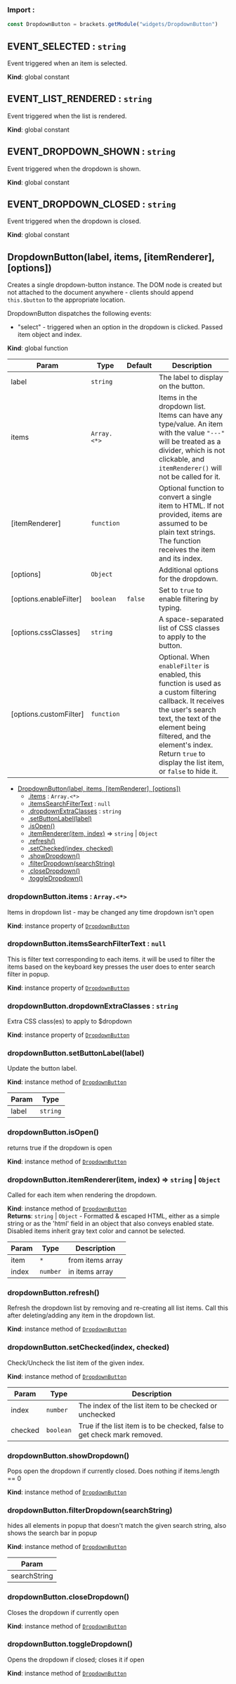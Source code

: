 ### Import :
```js
const DropdownButton = brackets.getModule("widgets/DropdownButton")
```

<a name="EVENT_SELECTED"></a>

## EVENT\_SELECTED : <code>string</code>
Event triggered when an item is selected.

**Kind**: global constant  
<a name="EVENT_LIST_RENDERED"></a>

## EVENT\_LIST\_RENDERED : <code>string</code>
Event triggered when the list is rendered.

**Kind**: global constant  
<a name="EVENT_DROPDOWN_SHOWN"></a>

## EVENT\_DROPDOWN\_SHOWN : <code>string</code>
Event triggered when the dropdown is shown.

**Kind**: global constant  
<a name="EVENT_DROPDOWN_CLOSED"></a>

## EVENT\_DROPDOWN\_CLOSED : <code>string</code>
Event triggered when the dropdown is closed.

**Kind**: global constant  
<a name="DropdownButton"></a>

## DropdownButton(label, items, [itemRenderer], [options])
Creates a single dropdown-button instance. The DOM node is created but not attached to
the document anywhere - clients should append `this.$button` to the appropriate location.

DropdownButton dispatches the following events:
 - "select" - triggered when an option in the dropdown is clicked. Passed item object and index.

**Kind**: global function  

| Param | Type | Default | Description |
| --- | --- | --- | --- |
| label | <code>string</code> |  | The label to display on the button. |
| items | <code>Array.&lt;\*&gt;</code> |  | Items in the dropdown list. Items can have any type/value.           An item with the value `"---"` will be treated as a divider, which is not clickable,           and `itemRenderer()` will not be called for it. |
| [itemRenderer] | <code>function</code> |  | Optional function to convert a single item to HTML. If not provided, items are assumed           to be plain text strings. The function receives the item and its index. |
| [options] | <code>Object</code> |  | Additional options for the dropdown. |
| [options.enableFilter] | <code>boolean</code> | <code>false</code> | Set to `true` to enable filtering by typing. |
| [options.cssClasses] | <code>string</code> |  | A space-separated list of CSS classes to apply to the button. |
| [options.customFilter] | <code>function</code> |  | Optional. When `enableFilter`       is enabled, this function is used as a custom filtering callback. It receives the user's search text,       the text of the element being filtered, and the element's index. Return `true` to display the list item,       or `false` to hide it. |


* [DropdownButton(label, items, [itemRenderer], [options])](#DropdownButton)
    * [.items](#DropdownButton+items) : <code>Array.&lt;\*&gt;</code>
    * [.itemsSearchFilterText](#DropdownButton+itemsSearchFilterText) : <code>null</code>
    * [.dropdownExtraClasses](#DropdownButton+dropdownExtraClasses) : <code>string</code>
    * [.setButtonLabel(label)](#DropdownButton+setButtonLabel)
    * [.isOpen()](#DropdownButton+isOpen)
    * [.itemRenderer(item, index)](#DropdownButton+itemRenderer) ⇒ <code>string</code> \| <code>Object</code>
    * [.refresh()](#DropdownButton+refresh)
    * [.setChecked(index, checked)](#DropdownButton+setChecked)
    * [.showDropdown()](#DropdownButton+showDropdown)
    * [.filterDropdown(searchString)](#DropdownButton+filterDropdown)
    * [.closeDropdown()](#DropdownButton+closeDropdown)
    * [.toggleDropdown()](#DropdownButton+toggleDropdown)

<a name="DropdownButton+items"></a>

### dropdownButton.items : <code>Array.&lt;\*&gt;</code>
Items in dropdown list - may be changed any time dropdown isn't open

**Kind**: instance property of [<code>DropdownButton</code>](#DropdownButton)  
<a name="DropdownButton+itemsSearchFilterText"></a>

### dropdownButton.itemsSearchFilterText : <code>null</code>
This is filter text corresponding to each items. it will be used to filter the items based on
the keyboard key presses the user does to enter search filter in popup.

**Kind**: instance property of [<code>DropdownButton</code>](#DropdownButton)  
<a name="DropdownButton+dropdownExtraClasses"></a>

### dropdownButton.dropdownExtraClasses : <code>string</code>
Extra CSS class(es) to apply to $dropdown

**Kind**: instance property of [<code>DropdownButton</code>](#DropdownButton)  
<a name="DropdownButton+setButtonLabel"></a>

### dropdownButton.setButtonLabel(label)
Update the button label.

**Kind**: instance method of [<code>DropdownButton</code>](#DropdownButton)  

| Param | Type |
| --- | --- |
| label | <code>string</code> | 

<a name="DropdownButton+isOpen"></a>

### dropdownButton.isOpen()
returns true if the dropdown is open

**Kind**: instance method of [<code>DropdownButton</code>](#DropdownButton)  
<a name="DropdownButton+itemRenderer"></a>

### dropdownButton.itemRenderer(item, index) ⇒ <code>string</code> \| <code>Object</code>
Called for each item when rendering the dropdown.

**Kind**: instance method of [<code>DropdownButton</code>](#DropdownButton)  
**Returns**: <code>string</code> \| <code>Object</code> - Formatted & escaped HTML, either as a simple string
     or as the 'html' field in an object that also conveys enabled state. Disabled items inherit gray
     text color and cannot be selected.  

| Param | Type | Description |
| --- | --- | --- |
| item | <code>\*</code> | from items array |
| index | <code>number</code> | in items array |

<a name="DropdownButton+refresh"></a>

### dropdownButton.refresh()
Refresh the dropdown list by removing and re-creating all list items.
Call this after deleting/adding any item in the dropdown list.

**Kind**: instance method of [<code>DropdownButton</code>](#DropdownButton)  
<a name="DropdownButton+setChecked"></a>

### dropdownButton.setChecked(index, checked)
Check/Uncheck the list item of the given index.

**Kind**: instance method of [<code>DropdownButton</code>](#DropdownButton)  

| Param | Type | Description |
| --- | --- | --- |
| index | <code>number</code> | The index of the list item to be checked or unchecked |
| checked | <code>boolean</code> | True if the list item is to be checked, false to get check    mark removed. |

<a name="DropdownButton+showDropdown"></a>

### dropdownButton.showDropdown()
Pops open the dropdown if currently closed. Does nothing if items.length == 0

**Kind**: instance method of [<code>DropdownButton</code>](#DropdownButton)  
<a name="DropdownButton+filterDropdown"></a>

### dropdownButton.filterDropdown(searchString)
hides all elements in popup that doesn't match the given search string, also shows the search bar in popup

**Kind**: instance method of [<code>DropdownButton</code>](#DropdownButton)  

| Param |
| --- |
| searchString | 

<a name="DropdownButton+closeDropdown"></a>

### dropdownButton.closeDropdown()
Closes the dropdown if currently open

**Kind**: instance method of [<code>DropdownButton</code>](#DropdownButton)  
<a name="DropdownButton+toggleDropdown"></a>

### dropdownButton.toggleDropdown()
Opens the dropdown if closed; closes it if open

**Kind**: instance method of [<code>DropdownButton</code>](#DropdownButton)  

